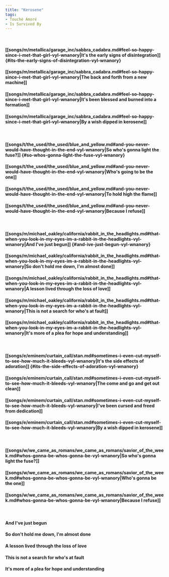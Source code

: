 ```yaml
---
title: "Kerosene"
tags:
- Touché Amoré
- Is Survived By
---
```

&nbsp;
#### [[songs/m/metallica/garage_inc/sabbra_cadabra.md#feel-so-happy-since-i-met-that-girl-vyl-wnanory|It's the early signs of disintegration]] {#its-the-early-signs-of-disintegration-vyl-wnanory}
#### [[songs/m/metallica/garage_inc/sabbra_cadabra.md#feel-so-happy-since-i-met-that-girl-vyl-wnanory|The back and forth from a new machine]]
#### [[songs/m/metallica/garage_inc/sabbra_cadabra.md#feel-so-happy-since-i-met-that-girl-vyl-wnanory|It's been blessed and burned into a formation]]
#### [[songs/m/metallica/garage_inc/sabbra_cadabra.md#feel-so-happy-since-i-met-that-girl-vyl-wnanory|By a wish dipped in kerosene]]
&nbsp;
#### [[songs/t/the_used/the_used/blue_and_yellow.md#and-you-never-would-have-thought-in-the-end-vyl-wnanory|So who's gonna light the fuse?]] {#so-whos-gonna-light-the-fuse-vyl-wnanory}
#### [[songs/t/the_used/the_used/blue_and_yellow.md#and-you-never-would-have-thought-in-the-end-vyl-wnanory|Who's going to be the one]]
#### [[songs/t/the_used/the_used/blue_and_yellow.md#and-you-never-would-have-thought-in-the-end-vyl-wnanory|To hold high the flame]]
#### [[songs/t/the_used/the_used/blue_and_yellow.md#and-you-never-would-have-thought-in-the-end-vyl-wnanory|Because I refuse]]
&nbsp;
#### [[songs/m/michael_oakley/california/rabbit_in_the_headlights.md#that-when-you-look-in-my-eyes-im-a-rabbit-in-the-headlights-vyl-wnanory|And I've just begun]] {#and-ive-just-begun-vyl-wnanory}
#### [[songs/m/michael_oakley/california/rabbit_in_the_headlights.md#that-when-you-look-in-my-eyes-im-a-rabbit-in-the-headlights-vyl-wnanory|So don't hold me down, I'm almost done]]
#### [[songs/m/michael_oakley/california/rabbit_in_the_headlights.md#that-when-you-look-in-my-eyes-im-a-rabbit-in-the-headlights-vyl-wnanory|A lesson lived through the loss of love]]
#### [[songs/m/michael_oakley/california/rabbit_in_the_headlights.md#that-when-you-look-in-my-eyes-im-a-rabbit-in-the-headlights-vyl-wnanory|This is not a search for who's at fault]]
#### [[songs/m/michael_oakley/california/rabbit_in_the_headlights.md#that-when-you-look-in-my-eyes-im-a-rabbit-in-the-headlights-vyl-wnanory|It's more of a plea for hope and understanding]]
&nbsp;
#### [[songs/e/eminem/curtain_call/stan.md#sometimes-i-even-cut-myself-to-see-how-much-it-bleeds-vyl-wnanory|It's the side effects of adoration]] {#its-the-side-effects-of-adoration-vyl-wnanory}
#### [[songs/e/eminem/curtain_call/stan.md#sometimes-i-even-cut-myself-to-see-how-much-it-bleeds-vyl-wnanory|The come and go and get out clean]]
#### [[songs/e/eminem/curtain_call/stan.md#sometimes-i-even-cut-myself-to-see-how-much-it-bleeds-vyl-wnanory|I've been cursed and freed from dedication]]
#### [[songs/e/eminem/curtain_call/stan.md#sometimes-i-even-cut-myself-to-see-how-much-it-bleeds-vyl-wnanory|By a wish dipped in kerosene]]
&nbsp;
#### [[songs/w/we_came_as_romans/we_came_as_romans/savior_of_the_week.md#whos-gonna-be-whos-gonna-be-vyl-wnanory|So who's gonna light the fuse?]]
#### [[songs/w/we_came_as_romans/we_came_as_romans/savior_of_the_week.md#whos-gonna-be-whos-gonna-be-vyl-wnanory|Who's gonna be the one]]
#### [[songs/w/we_came_as_romans/we_came_as_romans/savior_of_the_week.md#whos-gonna-be-whos-gonna-be-vyl-wnanory|Because I refuse]]
&nbsp;
#### And I've just begun
#### So don't hold me down, I'm almost done
#### A lesson lived through the loss of love
#### This is not a search for who's at fault
#### It's more of a plea for hope and understanding
